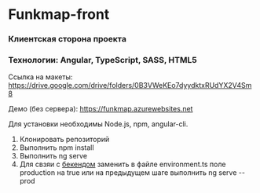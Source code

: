 # Funkmap-front
### Клиентская сторона проекта
### Технологии: Angular, TypeScript, SASS, HTML5

Ссылка на макеты: https://drive.google.com/drive/folders/0B3VWeKEo7dyydktxRUdYX2V4Sm8

Демо (без сервера): https://funkmap.azurewebsites.net

Для установки необходимы Node.js, npm, angular-cli.

1.  Клонировать репозиторий
2.  Выполнить npm install
3.  Выполнить ng serve
4.  Для свзяи с <a href="https://github.com/rogulenkoko/funkmap-back">бекендом</a> заменить в файле environment.ts поле production на true или на предыдущем шаге выполнить ng serve --prod
